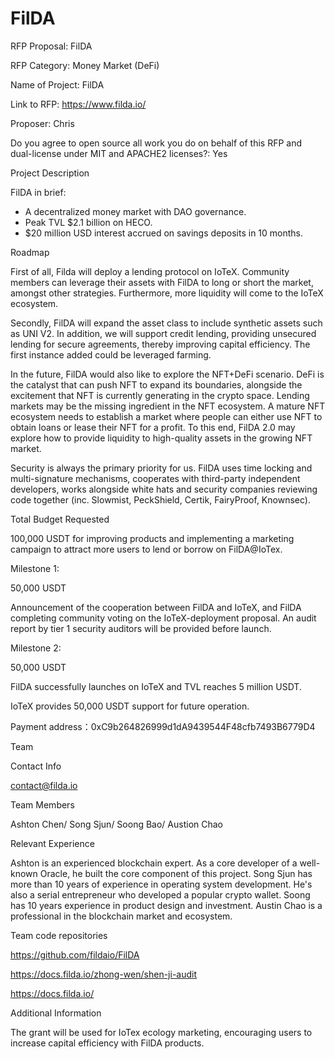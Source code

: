 # **FilDA**

RFP Proposal: FilDA

RFP Category: Money Market (DeFi)

Name of Project: FilDA

Link to RFP: https://www.filda.io/

Proposer: Chris 

Do you agree to open source all work you do on behalf of this RFP and dual-license under MIT and APACHE2 licenses?: Yes



Project Description

FilDA in brief:

- A decentralized money market with DAO governance.
- Peak TVL $2.1 billion on HECO.
- $20 million USD interest accrued on savings deposits in 10 months.



Roadmap

First of all, Filda will deploy a lending protocol on IoTeX. Community members can leverage their assets with FilDA to long or short the market, amongst other strategies. Furthermore, more liquidity will come to the IoTeX ecosystem.

Secondly, FilDA will expand the asset class to include synthetic assets such as UNI V2. In addition, we will support credit lending, providing unsecured lending for secure agreements, thereby improving capital efficiency. The first instance added could be leveraged farming. 

In the future, FilDA would also like to explore the NFT+DeFi scenario. DeFi is the catalyst that can push NFT to expand its boundaries, alongside the excitement that NFT is currently generating in the crypto space. Lending markets may be the missing ingredient in the NFT ecosystem. A mature NFT ecosystem needs to establish a market where people can either use NFT to obtain loans or lease their NFT for a profit. To this end, FilDA 2.0 may explore how to provide liquidity to high-quality assets in the growing NFT market. 

Security is always the primary priority for us. FilDA uses time locking and multi-signature mechanisms, cooperates with third-party independent developers, works alongside white hats and security companies reviewing code together (inc. Slowmist, PeckShield, Certik, FairyProof, Knownsec). 


Total Budget Requested

100,000 USDT for improving products and implementing a marketing campaign to attract more users to lend or borrow on FilDA@IoTex.


Milestone 1:

50,000 USDT

Announcement of the cooperation between FilDA and IoTeX, and FilDA completing community voting on the IoTeX-deployment proposal. An audit report by tier 1 security auditors will be provided before launch.



Milestone 2:

50,000 USDT

FilDA successfully launches on IoTeX and TVL reaches 5 million USDT.

IoTeX provides 50,000 USDT support for future operation.

Payment address：0xC9b264826999d1dA9439544F48cfb7493B6779D4

Team

Contact Info

[contact@filda.io](contact@filda.io)



Team Members

Ashton Chen/ Song Sjun/ Soong Bao/ Austion Chao

Relevant Experience

Ashton is an experienced blockchain expert. As a core developer of a well-known Oracle, he built the core component of this project. Song Sjun has more than 10 years of experience in operating system development. He's also a serial entrepreneur who developed a popular crypto wallet. Soong has 10 years experience in product design and investment. Austin Chao is a professional in the blockchain market and ecosystem. 



Team code repositories

https://github.com/fildaio/FilDA

https://docs.filda.io/zhong-wen/shen-ji-audit

https://docs.filda.io/



Additional Information

The grant will be used for IoTex ecology marketing, encouraging users to increase capital efficiency with FilDA products.

